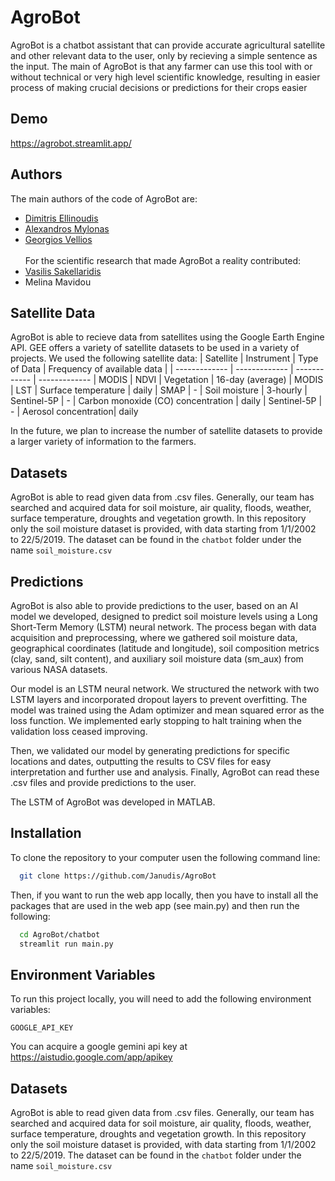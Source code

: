 
# AgroBot

AgroBot is a chatbot assistant that can provide accurate agricultural satellite and other relevant data to the user, only by recieving a simple sentence as the input. The main of AgroBot is that any farmer can use this tool with or without technical or very high level scientific knowledge, resulting in easier process of making crucial decisions or predictions for their crops easier 


## Demo

https://agrobot.streamlit.app/


## Authors
The main authors of the code of AgroBot are:
- [Dimitris Ellinoudis](https://www.github.com/Janudis)
- [Alexandros Mylonas](https://www.github.com/almylonas)
- [Georgios Vellios](https://www.github.com/Niel518)\
\
For the scientific research that made AgroBot a reality contributed:
- [Vasilis Sakellaridis](https://github.com/moskovsakel)
- Melina Mavidou

## Satellite Data
AgroBot is able to recieve data from satellites using the Google Earth Engine API. GEE offers a variety of satellite datasets to be used in a variety of projects. We used the following satellite data:
| Satellite  | Instrument | Type of Data | Frequency of available data |
| ------------- | ------------- | ------------ | -------------
| MODIS  | NDVI  | Vegetation | 16-day (average)
| MODIS  | LST  | Surface temperature | daily
| SMAP  | -  | Soil moisture | 3-hourly
| Sentinel-5P  | -  | Carbon monoxide (CO) concentration | daily
| Sentinel-5P  | -  | Aerosol concentration| daily

In the future, we plan to increase the number of satellite datasets to provide a larger variety of information to the farmers.
## Datasets

AgroBot is able to read given data from .csv files. Generally, our team has searched and acquired data for soil moisture, air quality, floods, weather, surface temperature, droughts and vegetation growth. In this repository only the soil moisture dataset is provided, with data starting from 1/1/2002 to 22/5/2019. The dataset can be found in the ```chatbot``` folder under the name
```soil_moisture.csv```
## Predictions
AgroBot is also able to provide predictions to the user, based on an AI model we developed, designed to predict soil moisture levels using a Long Short-Term Memory (LSTM) neural network. The process began with data acquisition and preprocessing, where we gathered soil moisture data, geographical coordinates (latitude and longitude), soil composition metrics (clay, sand, silt content), and auxiliary soil moisture data (sm_aux) from various NASA datasets.

Our model is an LSTM neural network. We structured the network with two LSTM layers and incorporated dropout layers to prevent overfitting. The model was trained using the Adam optimizer and mean squared error as the loss function. We implemented early stopping to halt training when the validation loss ceased improving.

Then, we validated our model by generating predictions for specific locations and dates, outputting the results to CSV files for easy interpretation and further use and analysis. Finally, AgroBot can read these .csv files and provide predictions to the user.

The LSTM of AgroBot was developed in MATLAB.
## Installation

To clone the repository to your computer usen the following command line:

```bash
  git clone https://github.com/Janudis/AgroBot
```
Then, if you want to run the web app locally, then you have to install all the packages that are used in the web app (see main.py) and then run the following:
```bash
  cd AgroBot/chatbot
  streamlit run main.py
```
## Environment Variables

To run this project locally, you will need to add the following environment variables:

`GOOGLE_API_KEY`

You can acquire a google gemini api key at https://aistudio.google.com/app/apikey
## Datasets

AgroBot is able to read given data from .csv files. Generally, our team has searched and acquired data for soil moisture, air quality, floods, weather, surface temperature, droughts and vegetation growth. In this repository only the soil moisture dataset is provided, with data starting from 1/1/2002 to 22/5/2019. The dataset can be found in the ```chatbot``` folder under the name
```soil_moisture.csv  ```
